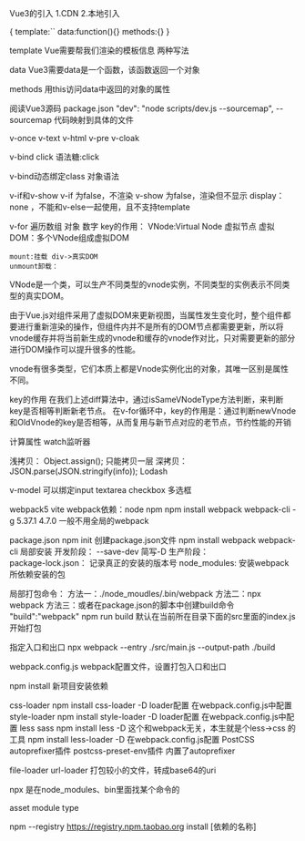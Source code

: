 Vue3的引入
  1.CDN
  2.本地引入

{
template:``
data:function(){}
methods:{}
}

template
  Vue需要帮我们渲染的模板信息
  两种写法

data
  Vue3需要data是一个函数，该函数返回一个对象

methods
  用this访问data中返回的对象的属性


阅读Vue3源码
  package.json 
  "dev": "node scripts/dev.js --sourcemap",
      --sourcemap  代码映射到具体的文件

v-once v-text v-html v-pre v-cloak

v-bind
  <a v-bind:href="link">click</a>
  语法糖:<a :href="link">click</a>

v-bind动态绑定class
  对象语法

v-if和v-show
  v-if 为false，不渲染
  v-show 为false，渲染但不显示 display：none ，不能和v-else一起使用，且不支持template

v-for 遍历数组 对象 数字
    key的作用：
      VNode:Virtual Node 虚拟节点
      虚拟DOM：多个VNode组成虚拟DOM

    mount:挂载 div->真实DOM
    unmount卸载：
    
    
  VNode是一个类，可以生产不同类型的vnode实例，不同类型的实例表示不同类型的真实DOM。

  由于Vue.js对组件采用了虚拟DOM来更新视图，当属性发生变化时，整个组件都要进行重新渲染的操作，但组件内并不是所有的DOM节点都需要更新，所以将vnode缓存并将当前新生成的vnode和缓存的vnode作对比，只对需要更新的部分进行DOM操作可以提升很多的性能。

  vnode有很多类型，它们本质上都是Vnode实例化出的对象，其唯一区别是属性不同。


key的作用
  在我们上述diff算法中，通过isSameVNodeType方法判断，来判断key是否相等判断新老节点。
  在v-for循环中，key的作用是：通过判断newVnode和OldVnode的key是否相等，从而复用与新节点对应的老节点，节约性能的开销

计算属性
watch监听器

浅拷贝：
  Object.assign(); 只能拷贝一层
深拷贝：
  JSON.parse(JSON.stringify(info));
  Lodash

v-model
    可以绑定input textarea checkbox 多选框

webpack5 vite
  webpack依赖：node npm
  npm install webpack webpack-cli -g
   5.37.1   4.7.0
   一般不用全局的webpack

  package.json
    npm init 创建package.json文件
    npm install webpack webpack-cli 局部安装
        开发阶段：  --save-dev  简写-D
        生产阶段：  
   package-lock.json：
    记录真正的安装的版本号
  node_modules:
    安装webpack所依赖安装的包

  局部打包命令：
    方法一：./node_moudles/.bin/webpack
    方法二：npx webpack
    方法三：或者在package.json的脚本中创建build命令 "build":"webpack"
        npm run build
      默认在当前所在目录下面的src里面的index.js开始打包

  指定入口和出口
    npx webpack --entry ./src/main.js --output-path ./build

  webpack.config.js
     webpack配置文件，设置打包入口和出口

  npm install 新项目安装依赖

  css-loader
    npm install css-loader -D
    loader配置 在webpack.config.js中配置
  style-loader
    npm install style-loader -D
    loader配置 在webpack.config.js中配置
  less sass
    npm install less -D 这个和webpack无关，本生就是个less->css 的工具
    npm install less-loader -D
    在webpack.config.js配置
  PostCSS
    autoprefixer插件
    postcss-preset-env插件 内置了autoprefixer

  file-loader
  url-loader 打包较小的文件，转成base64的uri


  npx 是在node_modules、bin里面找某个命令的

  asset module type
    
  npm --registry https://registry.npm.taobao.org install [依赖的名称]
